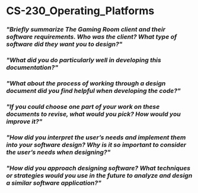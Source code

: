 # CS-230_Operating_Platforms

### _"Briefly summarize The Gaming Room client and their software requirements. Who was the client? What type of software did they want you to design?"_

### _"What did you do particularly well in developing this documentation?"_


### _"What about the process of working through a design document did you find helpful when developing the code?"_


### _"If you could choose one part of your work on these documents to revise, what would you pick? How would you improve it?"_


### _"How did you interpret the user’s needs and implement them into your software design? Why is it so important to consider the user’s needs when designing?"_


### _"How did you approach designing software? What techniques or strategies would you use in the future to analyze and design a similar software application?"_

